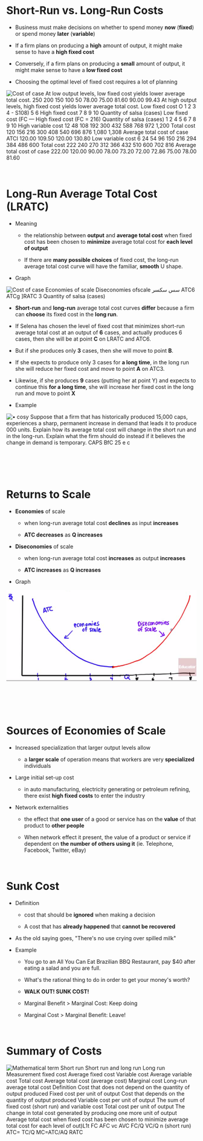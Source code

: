 # Short-Run vs. Long-Run Costs

  -  Business must make decisions on whether to spend money **now**
     (**fixed**) or spend money **later** (**variable**)

  -  If a firm plans on producing a **high** amount of output, it might
     make sense to have a **high fixed cost**

  -  Conversely, if a firm plans on producing a **small** amount of
     output, it might make sense to have a **low fixed cost**

  -  Choosing the optimal level of fixed cost requires a lot of
     planning

  ![Cost of case At low output levels, low fixed cost yields lower
  average total cost. 250 200 150 100 50 78.00 75.00 81.60 90.00 99.43
  At high output levels, high fixed cost yields lower average total
  cost. Low fixed cost O 1 2 3 4 - S108) 5 6 High fixed cost 7 8 9 10
  Quantity of salsa (cases) Low fixed cost (FC — High fixed cost (FC =
  216) Quantity of salsa (cases) 1 2 4 5 6 7 8 9 10 High variable cost
  12 48 108 192 300 432 588 768 972 1,200 Total cost 120 156 216 300
  408 540 696 876 1,080 1,308 Average total cost of case ATCI 120.00
  109.50 120.00 130.80 Low variable cost 6 24 54 96 150 216 294 384
  486 600 Total cost 222 240 270 312 366 432 510 600 702 816 Average
  total cost of case 222.00 120.00 90.00 78.00 73.20 72.00 72.86 75.00
  78.00 81.60 ](./media/image109.png)

 

# Long-Run Average Total Cost (LRATC)

  -  Meaning
    
      -  the relationship between **output** and **average total cost**
         when fixed cost has been chosen to **minimize** average total
         cost for **each level of output**
    
      -  If there are **many possible choices** of fixed cost, the
         long-run average total cost curve will have the familiar,
         **smooth** U shape.

  -  Graph

  ![Cost of case Economies of scale Diseconomies ofscale سس سكسر ATC6
  ATCg \]RATC 3 Quantity of salsa (cases) ](./media/image110.png)

  -  **Short-run** and **long-run** average total cost curves
     **differ** because a firm can **choose** its fixed cost in the
     **long run**.

  -  If Selena has chosen the level of fixed cost that minimizes
     short-run average total cost at an output of **6** cases, and
     actually produces 6 cases, then she will be at point **C** on
     LRATC and ATC6.

  -  But if she produces only **3** cases, then she will move to point
     **B**.

  -  If she expects to produce only 3 cases for **a long time**, in the
     long run she will reduce her fixed cost and move to point **A** on
     ATC3.

  -  Likewise, if she produces **9** cases (putting her at point Y) and
     expects to continue this **for a long time**, she will increase
     her fixed cost in the long run and move to point **X**

<!-- end list -->

  -  Example

  ![• cosy Suppose that a firm that has historically produced 15,000
  caps, experiences a sharp, permanent increase in demand that leads it
  to produce 000 units. Explain how its average total cost will change
  in the short run and in the long-run. Explain what the firm should do
  instead if it believes the change in demand is temporary. CAPS BfC 25
  e c ](./media/image111.png)

#  

# Returns to Scale

  -  **Economies** of scale
    
      -  when long-run average total cost **declines** as input
         **increases**
    
      -  **ATC decreases** as **Q increases**

  -  **Diseconomies** of scale
    
      -  when long-run average total cost **increases** as output
         **increases**
    
      -  **ATC increases** as **Q increases**

  -  Graph

  ![一 wo ](./media/image112.png)

#  

# Sources of Economies of Scale

  -  Increased specialization that larger output levels allow
    
      -  a **larger scale** of operation means that workers are very
         **specialized** individuals

  -  Large initial set-up cost
    
      -  in auto manufacturing, electricity generating or petroleum
         refining, there exist **high fixed costs** to enter the
         industry

  -  Network externalities
    
      -  the effect that **one user** of a good or service has on the
         **value** of that product to **other people**
    
      -  When network effect it present, the value of a product or
         service if dependent on **the number of others using it** (ie.
         Telephone, Facebook, Twitter, eBay)

 

# Sunk Cost

  -  Definition
    
      -  cost that should be **ignored** when making a decision
    
      -  A cost that has **already happened** that **cannot be
         recovered**

  -  As the old saying goes, "There's no use crying over spilled milk"

  -  Example
    
      -  You go to an All You Can Eat Brazilian BBQ Restaurant, pay $40
         after eating a salad and you are full.
    
      -  What's the rational thing to do in order to get your money's
         worth?
    
      -  **WALK OUT\! SUNK COST\!**
    
      -  Marginal Benefit \> Marginal Cost: Keep doing
    
      -  Marginal Cost \> Marginal Benefit: Leave\!

 

# Summary of Costs

![Mathematical term Short run Short run and long run Long run
Measurement fixed cost Average fixed cost Variable cost Average variable
cost Total cost Average total cost (average cost) Marginal cost Long-run
average total cost Definition Cost that does not depend on the quantity
of output produced Fixed cost per unit of output Cost that depends on
the quantity of output produced Variable cost per unit of output The sum
of fixed cost (short run) and variable cost Total cost per unit of
output The change in total cost generated by producing one more unit of
output Average total cost when fixed cost has been chosen to minimize
average total cost for each level of out)L1t FC AFC vc AVC FC/Q VC/Q n
(short run) ATC= TC/Q MC=ATC/AQ RATC](./media/image113.png)